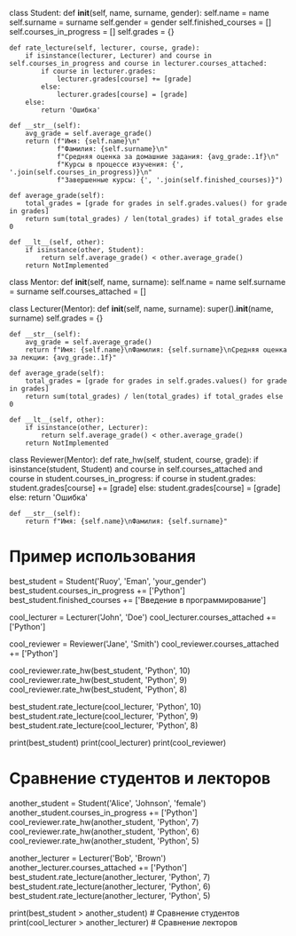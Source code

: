 class Student:
    def __init__(self, name, surname, gender):
        self.name = name
        self.surname = surname
        self.gender = gender
        self.finished_courses = []
        self.courses_in_progress = []
        self.grades = {}

    def rate_lecture(self, lecturer, course, grade):
        if isinstance(lecturer, Lecturer) and course in self.courses_in_progress and course in lecturer.courses_attached:
            if course in lecturer.grades:
                lecturer.grades[course] += [grade]
            else:
                lecturer.grades[course] = [grade]
        else:
            return 'Ошибка'

    def __str__(self):
        avg_grade = self.average_grade()
        return (f"Имя: {self.name}\n"
                f"Фамилия: {self.surname}\n"
                f"Средняя оценка за домашние задания: {avg_grade:.1f}\n"
                f"Курсы в процессе изучения: {', '.join(self.courses_in_progress)}\n"
                f"Завершенные курсы: {', '.join(self.finished_courses)}")

    def average_grade(self):
        total_grades = [grade for grades in self.grades.values() for grade in grades]
        return sum(total_grades) / len(total_grades) if total_grades else 0

    def __lt__(self, other):
        if isinstance(other, Student):
            return self.average_grade() < other.average_grade()
        return NotImplemented


class Mentor:
    def __init__(self, name, surname):
        self.name = name
        self.surname = surname
        self.courses_attached = []


class Lecturer(Mentor):
    def __init__(self, name, surname):
        super().__init__(name, surname)
        self.grades = {}

    def __str__(self):
        avg_grade = self.average_grade()
        return f"Имя: {self.name}\nФамилия: {self.surname}\nСредняя оценка за лекции: {avg_grade:.1f}"

    def average_grade(self):
        total_grades = [grade for grades in self.grades.values() for grade in grades]
        return sum(total_grades) / len(total_grades) if total_grades else 0

    def __lt__(self, other):
        if isinstance(other, Lecturer):
            return self.average_grade() < other.average_grade()
        return NotImplemented


class Reviewer(Mentor):
    def rate_hw(self, student, course, grade):
        if isinstance(student, Student) and course in self.courses_attached and course in student.courses_in_progress:
            if course in student.grades:
                student.grades[course] += [grade]
            else:
                student.grades[course] = [grade]
        else:
            return 'Ошибка'

    def __str__(self):
        return f"Имя: {self.name}\nФамилия: {self.surname}"


# Пример использования
best_student = Student('Ruoy', 'Eman', 'your_gender')
best_student.courses_in_progress += ['Python']
best_student.finished_courses += ['Введение в программирование']

cool_lecturer = Lecturer('John', 'Doe')
cool_lecturer.courses_attached += ['Python']

cool_reviewer = Reviewer('Jane', 'Smith')
cool_reviewer.courses_attached += ['Python']

cool_reviewer.rate_hw(best_student, 'Python', 10)
cool_reviewer.rate_hw(best_student, 'Python', 9)
cool_reviewer.rate_hw(best_student, 'Python', 8)

best_student.rate_lecture(cool_lecturer, 'Python', 10)
best_student.rate_lecture(cool_lecturer, 'Python', 9)
best_student.rate_lecture(cool_lecturer, 'Python', 8)

print(best_student)
print(cool_lecturer)
print(cool_reviewer)

# Сравнение студентов и лекторов
another_student = Student('Alice', 'Johnson', 'female')
another_student.courses_in_progress += ['Python']
cool_reviewer.rate_hw(another_student, 'Python', 7)
cool_reviewer.rate_hw(another_student, 'Python', 6)
cool_reviewer.rate_hw(another_student, 'Python', 5)

another_lecturer = Lecturer('Bob', 'Brown')
another_lecturer.courses_attached += ['Python']
best_student.rate_lecture(another_lecturer, 'Python', 7)
best_student.rate_lecture(another_lecturer, 'Python', 6)
best_student.rate_lecture(another_lecturer, 'Python', 5)

print(best_student > another_student)  # Сравнение студентов
print(cool_lecturer > another_lecturer)  # Сравнение лекторов